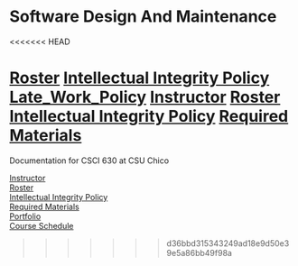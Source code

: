 # Software Design And Maintenance
<<<<<<< HEAD


[Roster](roster.md)
[Intellectual Integrity Policy](Integrity_Policy.md)
[Late_Work_Policy](Late_Work_Policy.md)
[Instructor](Instructor.md)
[Roster](roster.md)
[Intellectual Integrity Policy](Integrity_Policy.md)
[Required Materials](requiredMaterials.md)
=======
Documentation for CSCI 630 at CSU Chico

[Instructor](Instructor.md)<br>
[Roster](roster.md) <br>
[Intellectual Integrity Policy](Integrity_Policy.md) <br>
[Required Materials](requiredMaterials.md)<br>
[Portfolio](portfolio/README.md)<br>
[Course Schedule](Schedule.md)
>>>>>>> d36bbd315343249ad18e9d50e39e5a86bb49f98a

